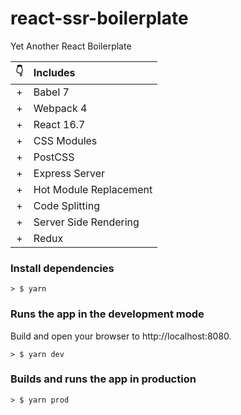 # react-ssr-boilerplate
Yet Another React Boilerplate

|👇|Includes|
|:-:|:---|
|+|Babel 7|
|+|Webpack 4|
|+|React 16.7|
|+|CSS Modules|
|+|PostCSS|
|+|Express Server|
|+|Hot Module Replacement|
|+|Code Splitting|
|+|Server Side Rendering|
|+|Redux|

### Install dependencies
```
> $ yarn
```

### Runs the app in the development mode
Build and open your browser to http://localhost:8080.
```
> $ yarn dev
```

### Builds and runs the app in production
```
> $ yarn prod
```
